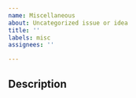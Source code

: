 ```yaml
---
name: Miscellaneous
about: Uncategorized issue or idea
title: ''
labels: misc
assignees: ''

---
```


## Description
